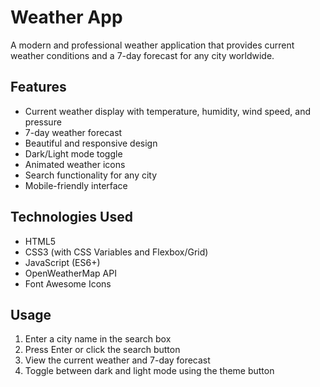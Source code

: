 # Weather App

A modern and professional weather application that provides current weather conditions and a 7-day forecast for any city worldwide.

## Features

- Current weather display with temperature, humidity, wind speed, and pressure
- 7-day weather forecast
- Beautiful and responsive design
- Dark/Light mode toggle
- Animated weather icons
- Search functionality for any city
- Mobile-friendly interface

## Technologies Used

- HTML5
- CSS3 (with CSS Variables and Flexbox/Grid)
- JavaScript (ES6+)
- OpenWeatherMap API
- Font Awesome Icons

## Usage

1. Enter a city name in the search box
2. Press Enter or click the search button
3. View the current weather and 7-day forecast
4. Toggle between dark and light mode using the theme button
